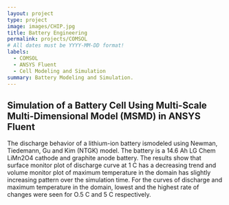 ```yaml
---
layout: project
type: project
image: images/CHIP.jpg
title: Battery Engineering
permalink: projects/COMSOL
# All dates must be YYYY-MM-DD format!
labels:
  - COMSOL
  - ANSYS Fluent
  - Cell Modeling and Simulation
summary: Battery Modeling and Simulation.
---
```


## Simulation of a Battery Cell Using Multi-Scale Multi-Dimensional Model (MSMD) in ANSYS Fluent
The discharge behavior of a lithium-ion battery ismodeled using Newman, Tiedemann, Gu and Kim (NTGK)
model. The battery is a 14.6 Ah LG Chem LiMn2O4 cathode and graphite anode battery. The results
show that surface monitor plot of discharge curve at 1 C has a decreasing trend and volume monitor plot
of maximum temperature in the domain has slightly increasing pattern over the simulation time. For the
curves of discharge and maximum temperature in the domain, lowest and the highest rate of changes
were seen for O.5 C and 5 C respectively.

